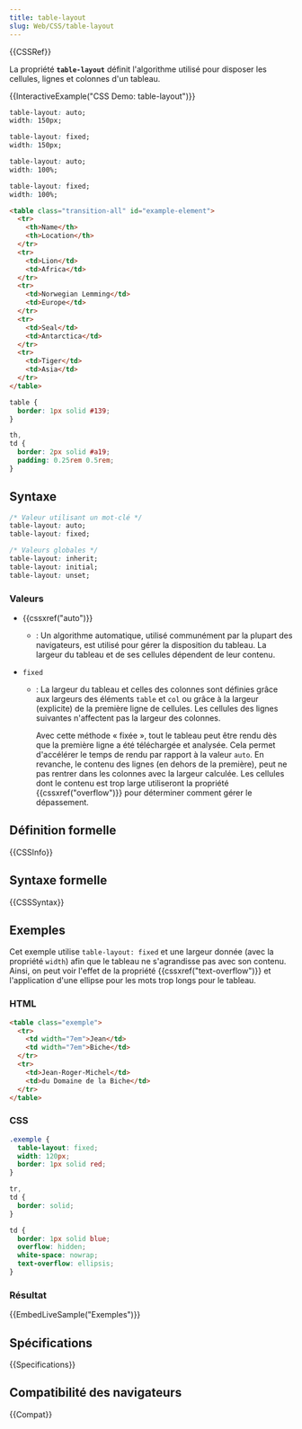 ```yaml
---
title: table-layout
slug: Web/CSS/table-layout
---
```


{{CSSRef}}

La propriété **`table-layout`** définit l'algorithme utilisé pour disposer les cellules, lignes et colonnes d'un tableau.

{{InteractiveExample("CSS Demo: table-layout")}}

```css interactive-example-choice
table-layout: auto;
width: 150px;
```

```css interactive-example-choice
table-layout: fixed;
width: 150px;
```

```css interactive-example-choice
table-layout: auto;
width: 100%;
```

```css interactive-example-choice
table-layout: fixed;
width: 100%;
```

```html interactive-example
<table class="transition-all" id="example-element">
  <tr>
    <th>Name</th>
    <th>Location</th>
  </tr>
  <tr>
    <td>Lion</td>
    <td>Africa</td>
  </tr>
  <tr>
    <td>Norwegian Lemming</td>
    <td>Europe</td>
  </tr>
  <tr>
    <td>Seal</td>
    <td>Antarctica</td>
  </tr>
  <tr>
    <td>Tiger</td>
    <td>Asia</td>
  </tr>
</table>
```

```css interactive-example
table {
  border: 1px solid #139;
}

th,
td {
  border: 2px solid #a19;
  padding: 0.25rem 0.5rem;
}
```

## Syntaxe

```css
/* Valeur utilisant un mot-clé */
table-layout: auto;
table-layout: fixed;

/* Valeurs globales */
table-layout: inherit;
table-layout: initial;
table-layout: unset;
```

### Valeurs

- {{cssxref("auto")}}
  - : Un algorithme automatique, utilisé communément par la plupart des navigateurs, est utilisé pour gérer la disposition du tableau. La largeur du tableau et de ses cellules dépendent de leur contenu.
- `fixed`

  - : La largeur du tableau et celles des colonnes sont définies grâce aux largeurs des éléments `table` et `col` ou grâce à la largeur (explicite) de la première ligne de cellules. Les cellules des lignes suivantes n'affectent pas la largeur des colonnes.

    Avec cette méthode « fixée », tout le tableau peut être rendu dès que la première ligne a été téléchargée et analysée. Cela permet d'accélérer le temps de rendu par rapport à la valeur `auto`. En revanche, le contenu des lignes (en dehors de la première), peut ne pas rentrer dans les colonnes avec la largeur calculée. Les cellules dont le contenu est trop large utiliseront la propriété {{cssxref("overflow")}} pour déterminer comment gérer le dépassement.

## Définition formelle

{{CSSInfo}}

## Syntaxe formelle

{{CSSSyntax}}

## Exemples

Cet exemple utilise `table-layout: fixed` et une largeur donnée (avec la propriété `width`) afin que le tableau ne s'agrandisse pas avec son contenu. Ainsi, on peut voir l'effet de la propriété {{cssxref("text-overflow")}} et l'application d'une ellipse pour les mots trop longs pour le tableau.

### HTML

```html
<table class="exemple">
  <tr>
    <td width="7em">Jean</td>
    <td width="7em">Biche</td>
  </tr>
  <tr>
    <td>Jean-Roger-Michel</td>
    <td>du Domaine de la Biche</td>
  </tr>
</table>
```

### CSS

```css
.exemple {
  table-layout: fixed;
  width: 120px;
  border: 1px solid red;
}

tr,
td {
  border: solid;
}

td {
  border: 1px solid blue;
  overflow: hidden;
  white-space: nowrap;
  text-overflow: ellipsis;
}
```

### Résultat

{{EmbedLiveSample("Exemples")}}

## Spécifications

{{Specifications}}

## Compatibilité des navigateurs

{{Compat}}
